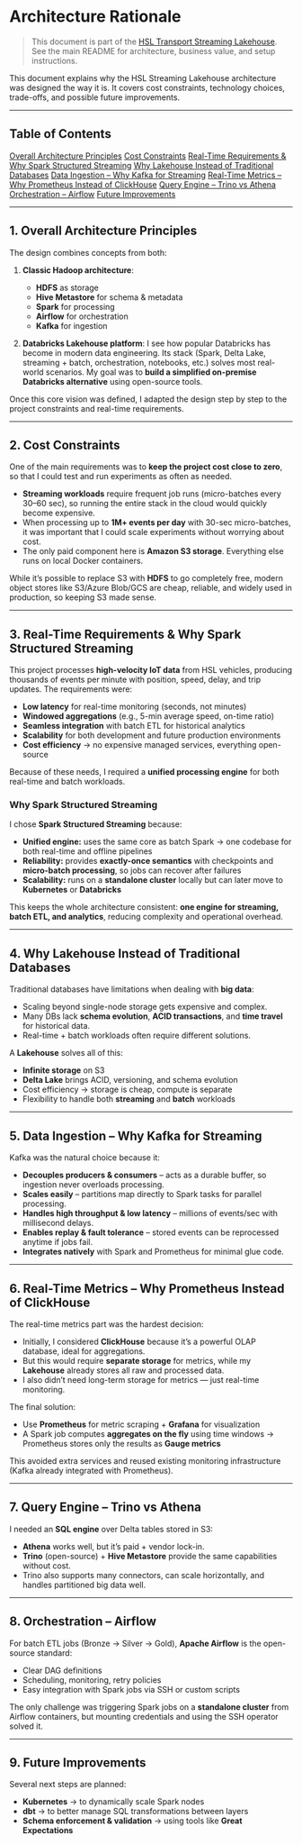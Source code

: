 # Architecture Rationale

> This document is part of the [HSL Transport Streaming Lakehouse](../README.md). See the main README for architecture, business value, and setup instructions.

This document explains why the HSL Streaming Lakehouse architecture was designed the way it is. It covers cost constraints, technology choices, trade-offs, and possible future improvements.

---

## Table of Contents

[Overall Architecture Principles](#1-overall-architecture-principles)
[Cost Constraints](#2-cost-constraints)
[Real-Time Requirements & Why Spark Structured Streaming](#3-real-time-requirements--why-spark-structured-streaming)
[Why Lakehouse Instead of Traditional Databases](#4-why-lakehouse-instead-of-traditional-databases)
[Data Ingestion – Why Kafka for Streaming](#5-data-ingestion--why-kafka-for-streaming)
[Real-Time Metrics – Why Prometheus Instead of ClickHouse](#6-real-time-metrics--why-prometheus-instead-of-clickhouse)
[Query Engine – Trino vs Athena](#7-query-engine--trino-vs-athena)
[Orchestration – Airflow](#8-orchestration--airflow)
[Future Improvements](#9-future-improvements)

---

## 1. Overall Architecture Principles

The design combines concepts from both:

1. **Classic Hadoop architecture**:

   * **HDFS** as storage
   * **Hive Metastore** for schema & metadata
   * **Spark** for processing
   * **Airflow** for orchestration
   * **Kafka** for ingestion

2. **Databricks Lakehouse platform**:
   I see how popular Databricks has become in modern data engineering. Its stack (Spark, Delta Lake, streaming + batch, orchestration, notebooks, etc.) solves most real-world scenarios.
   My goal was to **build a simplified on-premise Databricks alternative** using open-source tools.

Once this core vision was defined, I adapted the design step by step to the project constraints and real-time requirements.

---

## 2. Cost Constraints

One of the main requirements was to **keep the project cost close to zero**, so that I could test and run experiments as often as needed.

* **Streaming workloads** require frequent job runs (micro-batches every 30–60 sec), so running the entire stack in the cloud would quickly become expensive.
* When processing up to **1M+ events per day** with 30-sec micro-batches, it was important that I could scale experiments without worrying about cost.
* The only paid component here is **Amazon S3 storage**. Everything else runs on local Docker containers.

While it’s possible to replace S3 with **HDFS** to go completely free, modern object stores like S3/Azure Blob/GCS are cheap, reliable, and widely used in production, so keeping S3 made sense.

---

## 3. Real-Time Requirements & Why Spark Structured Streaming

This project processes **high-velocity IoT data** from HSL vehicles, producing thousands of events per minute with position, speed, delay, and trip updates.
The requirements were:

* **Low latency** for real-time monitoring (seconds, not minutes)
* **Windowed aggregations** (e.g., 5-min average speed, on-time ratio)
* **Seamless integration** with batch ETL for historical analytics
* **Scalability** for both development and future production environments
* **Cost efficiency** -> no expensive managed services, everything open-source

Because of these needs, I required a **unified processing engine** for both real-time and batch workloads.

### Why Spark Structured Streaming

I chose **Spark Structured Streaming** because:

* **Unified engine:** uses the same core as batch Spark -> one codebase for both real-time and offline pipelines
* **Reliability:** provides **exactly-once semantics** with checkpoints and **micro-batch processing**, so jobs can recover after failures
* **Scalability:** runs on a **standalone cluster** locally but can later move to **Kubernetes** or **Databricks**

This keeps the whole architecture consistent: **one engine for streaming, batch ETL, and analytics**, reducing complexity and operational overhead.

---

## 4. Why Lakehouse Instead of Traditional Databases

Traditional databases have limitations when dealing with **big data**:

* Scaling beyond single-node storage gets expensive and complex.
* Many DBs lack **schema evolution**, **ACID transactions**, and **time travel** for historical data.
* Real-time + batch workloads often require different solutions.

A **Lakehouse** solves all of this:

* **Infinite storage** on S3
* **Delta Lake** brings ACID, versioning, and schema evolution
* Cost efficiency -> storage is cheap, compute is separate
* Flexibility to handle both **streaming** and **batch** workloads

---

## 5. Data Ingestion – Why Kafka for Streaming

Kafka was the natural choice because it:

* **Decouples producers & consumers** – acts as a durable buffer, so ingestion never overloads processing.
* **Scales easily** – partitions map directly to Spark tasks for parallel processing.
* **Handles high throughput & low latency** – millions of events/sec with millisecond delays.
* **Enables replay & fault tolerance** – stored events can be reprocessed anytime if jobs fail.
* **Integrates natively** with Spark and Prometheus for minimal glue code.

---

## 6. Real-Time Metrics – Why Prometheus Instead of ClickHouse

The real-time metrics part was the hardest decision:

* Initially, I considered **ClickHouse** because it’s a powerful OLAP database, ideal for aggregations.
* But this would require **separate storage** for metrics, while my **Lakehouse** already stores all raw and processed data.
* I also didn’t need long-term storage for metrics — just real-time monitoring.

The final solution:

* Use **Prometheus** for metric scraping + **Grafana** for visualization
* A Spark job computes **aggregates on the fly** using time windows -> Prometheus stores only the results as **Gauge metrics**

This avoided extra services and reused existing monitoring infrastructure (Kafka already integrated with Prometheus).

---

## 7. Query Engine – Trino vs Athena

I needed an **SQL engine** over Delta tables stored in S3:

* **Athena** works well, but it’s paid + vendor lock-in.
* **Trino** (open-source) + **Hive Metastore** provide the same capabilities without cost.
* Trino also supports many connectors, can scale horizontally, and handles partitioned big data well.

---

## 8. Orchestration – Airflow

For batch ETL jobs (Bronze -> Silver -> Gold), **Apache Airflow** is the open-source standard:

* Clear DAG definitions
* Scheduling, monitoring, retry policies
* Easy integration with Spark jobs via SSH or custom scripts

The only challenge was triggering Spark jobs on a **standalone cluster** from Airflow containers, but mounting credentials and using the SSH operator solved it.

---

## 9. Future Improvements

Several next steps are planned:

* **Kubernetes** -> to dynamically scale Spark nodes
* **dbt** -> to better manage SQL transformations between layers
* **Schema enforcement & validation** -> using tools like **Great Expectations**
